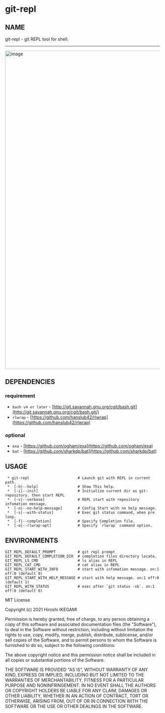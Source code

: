 # git-repl

NAME
----
git-repl - git REPL tool for shell.

----
<img width="1033" alt="image" src="https://user-images.githubusercontent.com/1598505/132949620-ffa75d57-b74c-4b5f-a9ae-8c1809be4960.png">



DEPENDENCIES
----

### requirement

* `bash v4 or later` - [http://git.savannah.gnu.org/cgit/bash.git](http://git.savannah.gnu.org/cgit/bash.git/)
* `rlwrap` - [https://github.com/hanslub42/rlwrap](https://github.com/hanslub42/rlwrap)

### optional

* `exa` - [https://github.com/ogham/exa](https://github.com/ogham/exa)
* `bat` - [https://github.com/sharkdp/bat](https://github.com/sharkdp/bat)

USAGE
----
```
 * git-repl                      # Launch git with REPL in current path.
 *  [-h|--help]                  # Show This help.
 *  [-i|--init]                  # Initialize current dir as git-repository. then start REPL
 *  [-v|--verbose]               # REPL start with repository infomation message.
 *  [-n|--no-help-message]       # Config Start with no help message.
 *  [-s|--with-status]           # Exec git status command, when pre loop.
 *  [-f|--completion]            # Specify Completion file.
 *  [-o|--rlwrap-opt]            # Specify `rlwrap` command option.
```

ENVIRONMENTS
----
```
GIT_REPL_DEFAULT_PROMPT          # git repl prompt
GIT_REPL_DEFAULT_COMPLETION_DIR  # completion files directory locate.
GIT_REPL_LS_CMD                  # ls alias in REPL
GIT_REPL_CAT_CMD                 # cat alias in REPL
GIT_REPL_START_WITH_INFO         # start with infomation message. on:1 off:0 (default 0)
GIT_REPL_START_WITH_HELP_MESSAGE # start with help message. on:1 off:0 (default 1)
GIT_REPL_WITH_STATUS             # exec after `git status -sb`. on:1 off:0 (default 0)
```


MIT License

Copyright (c) 2021 Hiroshi IKEGAMI

Permission is hereby granted, free of charge, to any person obtaining a copy
of this software and associated documentation files (the "Software"), to deal
in the Software without restriction, including without limitation the rights
to use, copy, modify, merge, publish, distribute, sublicense, and/or sell
copies of the Software, and to permit persons to whom the Software is
furnished to do so, subject to the following conditions:

The above copyright notice and this permission notice shall be included in all
copies or substantial portions of the Software.

THE SOFTWARE IS PROVIDED "AS IS", WITHOUT WARRANTY OF ANY KIND, EXPRESS OR
IMPLIED, INCLUDING BUT NOT LIMITED TO THE WARRANTIES OF MERCHANTABILITY,
FITNESS FOR A PARTICULAR PURPOSE AND NONINFRINGEMENT. IN NO EVENT SHALL THE
AUTHORS OR COPYRIGHT HOLDERS BE LIABLE FOR ANY CLAIM, DAMAGES OR OTHER
LIABILITY, WHETHER IN AN ACTION OF CONTRACT, TORT OR OTHERWISE, ARISING FROM,
OUT OF OR IN CONNECTION WITH THE SOFTWARE OR THE USE OR OTHER DEALINGS IN THE
SOFTWARE.
